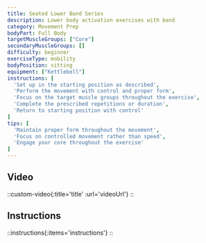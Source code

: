 ```yaml
---
title: Seated Lower Band Series
description: Lower body activation exercises with band
category: Movement Prep
bodyPart: Full Body
targetMuscleGroups: ["Core"]
secondaryMuscleGroups: []
difficulty: beginner
exerciseType: mobility
bodyPosition: sitting
equipment: ["Kettlebell"]
instructions: [
  'Set up in the starting position as described',
  'Perform the movement with control and proper form',
  'Focus on the target muscle groups throughout the exercise',
  'Complete the prescribed repetitions or duration',
  'Return to starting position with control'
]
tips: [
  'Maintain proper form throughout the movement',
  'Focus on controlled movement rather than speed',
  'Engage your core throughout the exercise'
]
---
```


## Video

::custom-video{:title='title' :url='videoUrl'}
::

## Instructions

::instructions{:items='instructions'}
::


